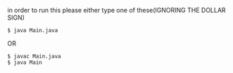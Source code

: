 in order to run this please either type one of these(IGNORING THE DOLLAR SIGN)
```
$ java Main.java
```
OR
```
$ javac Main.java
$ java Main
```

